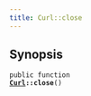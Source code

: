 ```yaml
---
title: Curl::close
---
```


## Synopsis

<code>public function <b><a href="Curl">Curl</a>::close</b>()</code>


